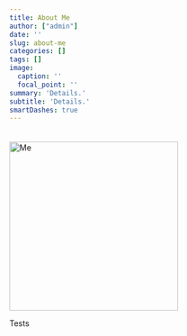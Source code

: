 ```yaml
---
title: About Me
author: ["admin"]
date: ''
slug: about-me
categories: []
tags: []
image:
  caption: ''
  focal_point: ''
summary: 'Details.'
subtitle: 'Details.'
smartDashes: true
---
```


<img src="/img/avatar.jpg" class="img-responsive" alt="Me" width="300" style="margin-top: 20px;" />

Tests

